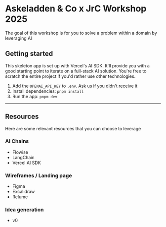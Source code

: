 # Askeladden & Co x JrC Workshop 2025
The goal of this workshop is for you to solve a problem within a domain by leveraging AI

## Getting started
This skeleton app is set up with Vercel's AI SDK. It'll provide you with a good starting point to iterate on a full-stack AI solution. You're free to scratch the entire project if you'd rather use other technologies.

1. Add the `OPENAI_API_KEY` to `.env`. Ask us if you didn't receive it
2. Install dependencies: `pnpm install`
3. Run the app: `pnpm dev`

---

## Resources
Here are some relevant resources that you can choose to leverage

### AI Chains
- Flowise
- LangChain
- Vercel AI SDK

### Wireframes / Landing page
- Figma
- Excalidraw
- Relume

### Idea generation
- v0